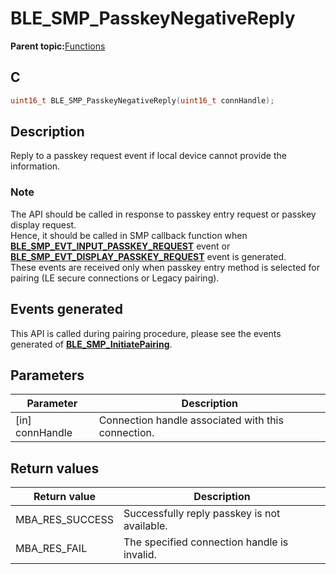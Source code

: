 # BLE\_SMP\_PasskeyNegativeReply

**Parent topic:**[Functions](GUID-B4A018ED-CB34-4D52-A7F9-3E7808C43BF8.md)

## C

```c
uint16_t BLE_SMP_PasskeyNegativeReply(uint16_t connHandle);
```

## Description

Reply to a passkey request event if local device cannot provide the information.

### Note

The API should be called in response to passkey entry request or passkey display request.<br />Hence, it should be called in SMP callback function when **[BLE\_SMP\_EVT\_INPUT\_PASSKEY\_REQUEST](GUID-184B99E4-8C26-4312-8593-3EE58F9E842B.md)** event or<br />**[BLE\_SMP\_EVT\_DISPLAY\_PASSKEY\_REQUEST](GUID-184B99E4-8C26-4312-8593-3EE58F9E842B.md)** event is generated.<br />These events are received only when passkey entry method is selected for pairing \(LE secure connections or Legacy pairing\).

## Events generated

This API is called during pairing procedure, please see the events generated of **[BLE\_SMP\_InitiatePairing](GUID-87C9F8A4-1DC1-46A3-80E1-B84D5145BB8D.md)**.

## Parameters

|Parameter|Description|
|---------|-----------|
|\[in\] connHandle|Connection handle associated with this connection.|

## Return values

|Return value|Description|
|------------|-----------|
|MBA\_RES\_SUCCESS|Successfully reply passkey is not available.|
|MBA\_RES\_FAIL|The specified connection handle is invalid.|

